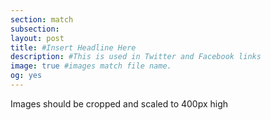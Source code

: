 ```yaml
---
section: match
subsection:
layout: post
title: #Insert Headline Here
description: #This is used in Twitter and Facebook links
image: true #images match file name.
og: yes
---
```


Images should be cropped and scaled to 400px high
